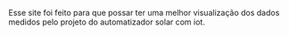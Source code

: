 Esse site foi feito para que possar ter uma melhor visualização dos dados medidos pelo projeto do automatizador solar com iot. 

